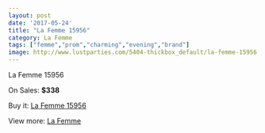 ```yaml
---
layout: post
date: '2017-05-24'
title: "La Femme 15956"
category: La Femme
tags: ["femme","prom","charming","evening","brand"]
image: http://www.lustparties.com/5404-thickbox_default/la-femme-15956.jpg
---
```

La Femme 15956

On Sales: **$338**
<a href="https://www.lustparties.com/en/la-femme/1807-la-femme-15956.html"><amp-img layout="responsive" width="600" height="600" src="//www.lustparties.com/5404-thickbox_default/la-femme-15956.jpg" alt="La Femme 15956 0" /></a>
<a href="https://www.lustparties.com/en/la-femme/1807-la-femme-15956.html"><amp-img layout="responsive" width="600" height="600" src="//www.lustparties.com/5406-thickbox_default/la-femme-15956.jpg" alt="La Femme 15956 1" /></a>
<a href="https://www.lustparties.com/en/la-femme/1807-la-femme-15956.html"><amp-img layout="responsive" width="600" height="600" src="//www.lustparties.com/5405-thickbox_default/la-femme-15956.jpg" alt="La Femme 15956 2" /></a>

Buy it: [La Femme 15956](https://www.lustparties.com/en/la-femme/1807-la-femme-15956.html "La Femme 15956")

View more: [La Femme](https://www.lustparties.com/en/4-la-femme "La Femme")